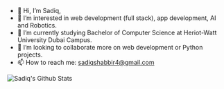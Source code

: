 - 👋 Hi, I’m Sadiq,
- 👀 I’m interested in web development (full stack), app development, AI and Robotics.
- 🌱 I’m currently studying Bachelor of Computer Science at Heriot-Watt University Dubai Campus.
- 💞️ I’m looking to collaborate more on web development or Python projects.
- 📫 How to reach me: sadiqshabbir4@gmail.com

![Sadiq's Github Stats](https://github-readme-stats.vercel.app/api?username=msadiq10&show_icons=true)

<!---
msadiq10/msadiq10 is a ✨ special ✨ repository because its `README.md` (this file) appears on your GitHub profile.
You can click the Preview link to take a look at your changes.
--->
